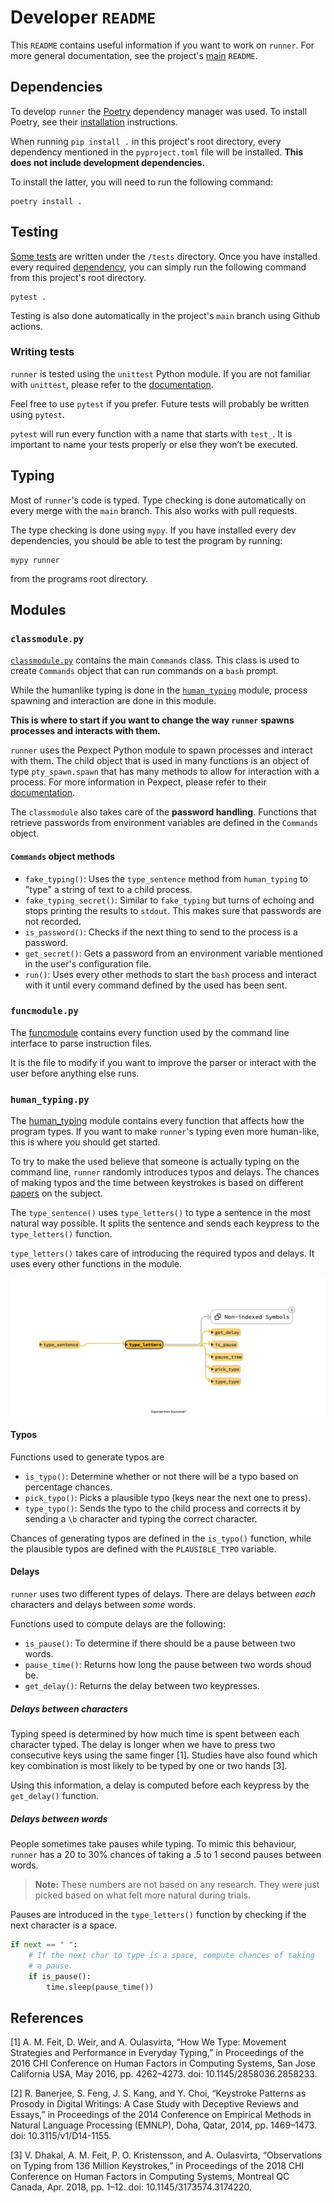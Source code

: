 # Developer `README`

This `README` contains useful information if you want to work
on `runner`. For more general documentation, see the project's
[main](../README.md) `README`.

## Dependencies

To develop `runner` the [Poetry](https://python-poetry.org) dependency
manager was used. To install Poetry, see their
[installation](https://python-poetry.org/docs/#installation) instructions.

When running `pip install .` in this project's root
directory, every dependency mentioned in the `pyproject.toml` file
will be installed. **This does not include development dependencies.**

To install the latter, you will need to run the following command:

```shell
poetry install .
```

## Testing

[Some tests](./tests) are written under the `/tests` directory.
Once you have installed every required [dependency](#dependencies),
you can simply run the following command from this project's root
directory.

```shell
pytest .
```

Testing is also done automatically in the project's `main` branch
using Github actions.

### Writing tests

`runner` is tested using the `unittest` Python module. If you
are not familiar with `unittest`, please refer to the
[documentation](https://docs.python.org/3/library/unittest.html).

Feel free to use `pytest` if you prefer. Future tests will probably
be written using `pytest`.

`pytest` will run every function with a name that starts with
`test_`. It is important to name your tests properly or else
they won’t be executed.

## Typing

Most of `runner`'s code is typed. Type checking is done automatically
on every merge with the `main` branch. This also works with pull
requests.

The type checking is done using `mypy`. If you have installed every
dev dependencies, you should be able to test the program by running:

```shell
mypy runner
```

from the programs root directory.

## Modules

### `classmodule.py`

[`classmodule.py`](classmodule.py) contains the main `Commands`
class. This class is used to create `Commands` object that can
run commands on a `bash` prompt.

While the humanlike typing is done in the
[`human_typing`](#human_typingpy) module, process spawning and
interaction are done in this module.

**This is where to start if you want to change the way `runner`**
**spawns processes and interacts with them.**

`runner` uses the Pexpect Python module to spawn processes and
interact with them. The child object that is used in many functions
is an object of type `pty_spawn.spawn` that has many methods to
allow for interaction with a process. For more information in Pexpect,
please refer to their [documentation](https://pexpect.readthedocs.io/en/stable/).

The `classmodule` also takes care of the **password handling**.
Functions that retrieve passwords from environment variables are
defined in the `Commands` object.

#### `Commands` object methods

* `fake_typing()`: Uses the `type_sentence` method from `human_typing` to
  "type" a string of text to a child process.
* `fake_typing_secret()`: Similar to `fake_typing` but turns of echoing
  and stops printing the results to `stdout`. This makes sure that passwords
  are not recorded.
* `is_password()`: Checks if the next thing to send to the process is a
  password.
* `get_secret()`: Gets a password from an environment variable mentioned
  in the user's configuration file.
* `run()`: Uses every other methods to start the `bash` process and
  interact with it until every command defined by the used has been
  sent.

### `funcmodule.py`

The [funcmodule](funcmodule.py) contains every function used by
the command line interface to parse instruction files.

It is the file to modify if you want to improve the parser or
interact with the user before anything else runs.

### `human_typing.py`

The [human_typing](human_typing.py) module contains every function
that affects how the program types. If you want to make `runner`'s
typing even more human-like, this is where you should get started.

To try to make the used believe that someone is actually typing
on the command line, `runner` randomly introduces typos and delays.
The chances of making typos and the time between keystrokes is
based on different [papers](#references) on the subject.

The `type_sentence()` uses `type_letters()` to type a sentence in 
the most natural way possible. It splits the sentence and sends 
each keypress to the `type_letters()` function.

`type_letters()` takes care of introducing the required typos and
delays. It uses every other functions in the module.

![Functions sequence diagram](../samples/img/sequence-diagram.png)

#### Typos

Functions used to generate typos are

* `is_typo()`: Determine whether or not there will be a typo based
  on percentage chances.
* `pick_typo()`: Picks a plausible typo (keys near the next one to
  press).
* `type_typo()`: Sends the typo to the child process and corrects it
  by sending a `\b` character and typing the correct character.

Chances of generating typos are defined in the `is_typo()` function,
while the plausible typos are defined with the `PLAUSIBLE_TYPO`
variable.

#### Delays

`runner` uses two different types of delays. There are delays
between *each* characters and delays between *some* words.

Functions used to compute delays are the following:

* `is_pause()`: To determine if there should be a pause between
  two words.
* `pause_time()`: Returns how long the pause between two words
  shoud be.
* `get_delay()`: Returns the delay between two keypresses.

##### Delays between characters

Typing speed is determined by how much time is spent between
each character typed. The delay is longer when we have to press
two consecutive keys using the same finger [1]. Studies have also
found which key combination is most likely to be typed by one or
two hands [3].

Using this information, a delay is computed before each keypress
by the `get_delay()` function.

##### Delays between words

People sometimes take pauses while typing. To mimic this behaviour,
`runner` has a 20 to 30% chances of taking a .5 to 1 second pauses
between words.

> **Note:** These numbers are not based on any research. They were
> just picked based on what felt more natural during trials.

Pauses are introduced in the `type_letters()` function by checking
if the next character is a space.

```python
if next == " ":
    # If the next char to type is a space, compute chances of taking
    # a pause.
    if is_pause():
        time.sleep(pause_time())
```

## References

[1] A. M. Feit, D. Weir, and A. Oulasvirta, “How We Type: Movement Strategies and Performance in Everyday Typing,” in Proceedings of the 2016 CHI Conference on Human Factors in Computing Systems, San Jose California USA, May 2016, pp. 4262–4273. doi: 10.1145/2858036.2858233.

[2] R. Banerjee, S. Feng, J. S. Kang, and Y. Choi, “Keystroke Patterns as Prosody in Digital Writings: A Case Study with Deceptive Reviews and Essays,” in Proceedings of the 2014 Conference on Empirical Methods in Natural Language Processing (EMNLP), Doha, Qatar, 2014, pp. 1469–1473. doi: 10.3115/v1/D14-1155.

[3] V. Dhakal, A. M. Feit, P. O. Kristensson, and A. Oulasvirta, “Observations on Typing from 136 Million Keystrokes,” in Proceedings of the 2018 CHI Conference on Human Factors in Computing Systems, Montreal QC Canada, Apr. 2018, pp. 1–12. doi: 10.1145/3173574.3174220.
